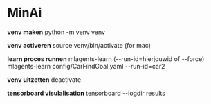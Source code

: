 # MinAi

**venv maken**
python -m venv venv

**venv activeren**
source venv/bin/activate (for mac)

**learn proces runnen**
mlagents-learn (--run-id=hierjouwid of --force)
mlagents-learn config/CarFindGoal.yaml --run-id=car2

**venv uitzetten**
deactivate

**tensorboard visulalisation**
tensorboard --logdir results
